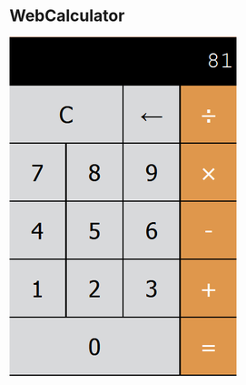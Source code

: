 # WebCalculator
![alt Calculator](https://github.com/aminos02/WebCalculator/blob/master/calc.PNG?raw=true)
